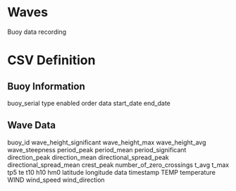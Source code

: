 # Waves
Buoy data recording

# CSV Definition

## Buoy Information
buoy_serial
type
enabled
order
data
start_date
end_date

## Wave Data
buoy_id
wave_height_significant
wave_height_max
wave_height_avg
wave_steepness
period_peak
period_mean
period_significant
direction_peak
direction_mean
directional_spread_peak
directional_spread_mean
crest_peak
number_of_zero_crossings
t_avg
t_max
tp5
te
t10
h10
hm0
latitude
longitude
data
timestamp
TEMP
temperature
WIND
wind_speed
wind_direction
